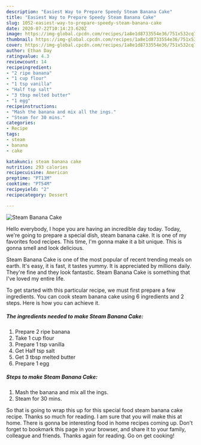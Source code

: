 ```yaml
---
description: "Easiest Way to Prepare Speedy Steam Banana Cake"
title: "Easiest Way to Prepare Speedy Steam Banana Cake"
slug: 1052-easiest-way-to-prepare-speedy-steam-banana-cake
date: 2020-07-22T10:14:23.620Z
image: https://img-global.cpcdn.com/recipes/1a8e1d8733554e36/751x532cq70/steam-banana-cake-recipe-main-photo.jpg
thumbnail: https://img-global.cpcdn.com/recipes/1a8e1d8733554e36/751x532cq70/steam-banana-cake-recipe-main-photo.jpg
cover: https://img-global.cpcdn.com/recipes/1a8e1d8733554e36/751x532cq70/steam-banana-cake-recipe-main-photo.jpg
author: Ethan Day
ratingvalue: 4.3
reviewcount: 14
recipeingredient:
- "2 ripe banana"
- "1 cup flour"
- "1 tsp vanilla"
- "Half tsp salt"
- "3 tbsp melted butter"
- "1 egg"
recipeinstructions:
- "Mash the banana and mix all the ings."
- "Steam for 30 mins."
categories:
- Recipe
tags:
- steam
- banana
- cake

katakunci: steam banana cake 
nutrition: 293 calories
recipecuisine: American
preptime: "PT13M"
cooktime: "PT54M"
recipeyield: "2"
recipecategory: Dessert

---
```



![Steam Banana Cake](https://img-global.cpcdn.com/recipes/1a8e1d8733554e36/751x532cq70/steam-banana-cake-recipe-main-photo.jpg)

Hello everybody, I hope you are having an incredible day today. Today, we're going to prepare a special dish, steam banana cake. It is one of my favorites food recipes. This time, I'm gonna make it a bit unique. This is gonna smell and look delicious.



Steam Banana Cake is one of the most popular of recent trending meals on earth. It's easy, it is fast, it tastes yummy. It is appreciated by millions daily. They're fine and they look fantastic. Steam Banana Cake is something that I've loved my entire life.


To get started with this particular recipe, we must first prepare a few ingredients. You can cook steam banana cake using 6 ingredients and 2 steps. Here is how you can achieve it.

<!--inarticleads1-->

##### The ingredients needed to make Steam Banana Cake:

1. Prepare 2 ripe banana
1. Take 1 cup flour
1. Prepare 1 tsp vanilla
1. Get Half tsp salt
1. Get 3 tbsp melted butter
1. Prepare 1 egg




<!--inarticleads2-->

##### Steps to make Steam Banana Cake:

1. Mash the banana and mix all the ings.
1. Steam for 30 mins.




So that is going to wrap this up for this special food steam banana cake recipe. Thanks so much for reading. I am sure that you will make this at home. There is gonna be interesting food in home recipes coming up. Don't forget to bookmark this page in your browser, and share it to your family, colleague and friends. Thanks again for reading. Go on get cooking!
